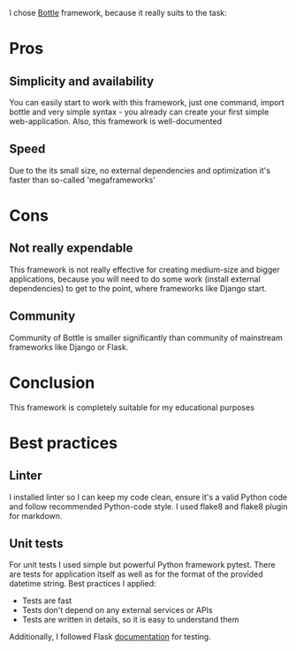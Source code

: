 I chose [Bottle](https://bottlepy.org/docs/dev/) framework, because it really suits to the task: 
# Pros

## Simplicity and availability
You can easily start to work with this framework, just one command, import bottle and very simple syntax - you already can create your first simple web-application. Also, this framework is well-documented

## Speed
Due to the its small size, no external dependencies and optimization it's faster than so-called 'megaframeworks'

# Cons

## Not really expendable
This framework is not really effective for creating medium-size and bigger applications, because you will need to do some work (install external dependencies) to get to the point, where frameworks like Django start.

## Community
Community of Bottle is smaller significantly than community of mainstream frameworks like Django or Flask.

# Conclusion
This framework is completely suitable for my educational purposes

# Best practices

## Linter
I installed linter so I can keep my code clean, ensure it's a valid Python code and follow recommended Python-code style. I used flake8 and flake8 plugin for markdown.

## Unit tests
For unit tests I used simple but powerful Python framework pytest. 
There are tests for application itself as well as for the format of the provided datetime string.
Best practices I applied:
- Tests are fast
- Tests don't depend on any external services or APIs
- Tests are written in details, so it is easy to understand them

Additionally, I followed Flask [documentation](https://flask.palletsprojects.com/en/2.2.x/testing/) for testing.